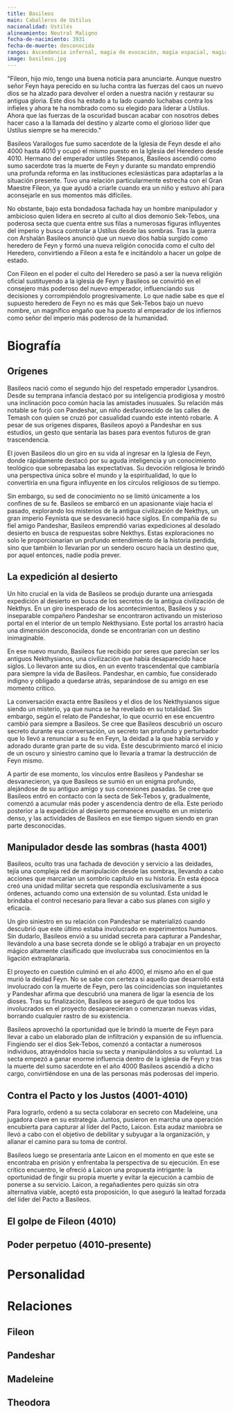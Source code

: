```yaml
---
title: Basileos
main: Caballeros de Ustilus
nacionalidad: Ustilés
alineamiento: Neutral Maligno
fecha-de-nacimiento: 3931
fecha-de-muerte: desconocida
rangos: Ascendencia infernal, magia de evocación, magia espacial, magia de protección, magia temporal, influenciar
image: basileos.jpg
---
```


"Fileon, hijo mío, tengo una buena noticia para anunciarte. Aunque nuestro señor Feyn haya perecido en su lucha contra las fuerzas del caos un nuevo dios se ha alzado para devolver el orden a nuestra nación y restaurar su antigua gloria. Este dios ha estado a tu lado cuando luchabas contra los infieles y ahora te ha nombrado como su elegido para liderar a Ustilus. Ahora que las fuerzas de la oscuridad buscan acabar con nosotros debes hacer caso a la llamada del destino y alzarte como el glorioso líder que Ustilus siempre se ha merecido."

Basileos Varailogos fue sumo sacerdote de la Iglesia de Feyn desde el año 4000 hasta 4010 y ocupó el mismo puesto en la Iglesia del Heredero desde 4010. Hermano del emperador ustilés Stepanos, Basileos ascendió como sumo sacerdote tras la muerte de Feyn y durante su mandato emprendió una profunda reforma en las instituciones eclesiásticas para adaptarlas a la situación presente. Tuvo una relación particularmente estrecha con el Gran Maestre Fileon, ya que ayudó a criarle cuando era un niño y estuvo ahí para aconsejarle en sus momentos más difíciles. 

No obstante, bajo esta bondadosa fachada hay un hombre manipulador y ambicioso quien lidera en secreto al culto al dios demonio Sek-Tebos, una poderosa secta que cuenta entre sus filas a numerosas figuras influyentes del imperio y busca controlar a Ustilus desde las sombras. Tras la guerra con Arshalán Basileos anunció que un nuevo dios había surgido como heredero de Feyn y formó una nueva religión conocida como el culto del Heredero, convirtiendo a Fileon a esta fe e incitándolo a hacer un golpe de estado. 

Con Fileon en el poder el culto del Heredero se pasó a ser la nueva religión oficial sustituyendo a la iglesia de Feyn y Basileos se convirtió en el consejero más poderoso del nuevo emperador, influenciando sus decisiones y corrompiéndolo progresivamente. Lo que nadie sabe es que el supuesto heredero de Feyn no es más que Sek-Tebos bajo un nuevo nombre, un magnífico engaño que ha puesto al emperador de los infiernos como señor del imperio más poderoso de la humanidad.

# Biografía

## Orígenes

Basileos nació como el segundo hijo del respetado emperador Lysandros. Desde su temprana infancia destacó por su inteligencia prodigiosa y mostró una inclinación poco común hacia las amistades inusuales. Su relación más notable se forjó con Pandeshar, un niño desfavorecido de las calles de Temash con quien se cruzó por casualidad cuando este intentó robarle. A pesar de sus orígenes dispares, Basileos apoyó a Pandeshar en sus estudios, un gesto que sentaría las bases para eventos futuros de gran trascendencia.

El joven Basileos dio un giro en su vida al ingresar en la Iglesia de Feyn, donde rápidamente destacó por su aguda inteligencia y un conocimiento teológico que sobrepasaba las expectativas. Su devoción religiosa le brindó una perspectiva única sobre el mundo y la espiritualidad, lo que lo convertiría en una figura influyente en los círculos religiosos de su tiempo.

Sin embargo, su sed de conocimiento no se limitó únicamente a los confines de su fe. Basileos se embarcó en un apasionante viaje hacia el pasado, explorando los misterios de la antigua civilización de Nekthys, un gran imperio Feynista que se desvaneció hace siglos. En compañía de su fiel amigo Pandeshar, Basileos emprendió varias expediciones al desolado desierto en busca de respuestas sobre Nekthys. Estas exploraciones no solo le proporcionarían un profundo entendimiento de la historia perdida, sino que también lo llevarían por un sendero oscuro hacia un destino que, por aquel entonces, nadie podía prever.

## La expedición al desierto

Un hito crucial en la vida de Basileos se produjo durante una arriesgada expedición al desierto en busca de los secretos de la antigua civilización de Nekthys. En un giro inesperado de los acontecimientos, Basileos y su inseparable compañero Pandeshar se encontraron activando un misterioso portal en el interior de un templo Nekthysiano. Este portal los arrastró hacia una dimensión desconocida, donde se encontrarían con un destino inimaginable.

En ese nuevo mundo, Basileos fue recibido por seres que parecían ser los antiguos Nekthysianos, una civilización que había desaparecido hace siglos. Lo llevaron ante su dios, en un evento trascendental que cambiaría para siempre la vida de Basileos. Pandeshar, en cambio, fue considerado indigno y obligado a quedarse atrás, separándose de su amigo en ese momento crítico.

La conversación exacta entre Basileos y el dios de los Nekthysianos sigue siendo un misterio, ya que nunca se ha revelado en su totalidad. Sin embargo, según el relato de Pandeshar, lo que ocurrió en ese encuentro cambió para siempre a Basileos. Se cree que Basileos descubrió un oscuro secreto durante esa conversación, un secreto tan profundo y perturbador que lo llevó a renunciar a su fe en Feyn, la deidad a la que había servido y adorado durante gran parte de su vida. Este descubrimiento marcó el inicio de un oscuro y siniestro camino que lo llevaría a tramar la destrucción de Feyn mismo.

A partir de ese momento, los vínculos entre Basileos y Pandeshar se desvanecieron, ya que Basileos se sumió en un enigma profundo, alejándose de su antiguo amigo y sus conexiones pasadas. Se cree que Basileos entró en contacto con la secta de Sek-Tebos y, gradualmente, comenzó a acumular más poder y ascendencia dentro de ella. Este periodo posterior a la expedición al desierto permanece envuelto en un misterio denso, y las actividades de Basileos en ese tiempo siguen siendo en gran parte desconocidas.

## Manipulador desde las sombras (hasta 4001)

Basileos, oculto tras una fachada de devoción y servicio a las deidades, tejía una compleja red de manipulación desde las sombras, llevando a cabo acciones que marcarían un sombrío capítulo en su historia. En esta época creó una unidad militar secreta que respondía exclusivamente a sus órdenes, actuando como una extensión de su voluntad. Esta unidad le brindaba el control necesario para llevar a cabo sus planes con sigilo y eficacia.

Un giro siniestro en su relación con Pandeshar se materializó cuando descubrió que este último estaba involucrado en experimentos humanos. Sin dudarlo, Basileos envió a su unidad secreta para capturar a Pandeshar, llevándolo a una base secreta donde se le obligó a trabajar en un proyecto mágico altamente clasificado que involucraba sus conocimientos en la ligación extraplanaria.

El proyecto en cuestión culminó en el año 4000, el mismo año en el que murió la deidad Feyn. No se sabe con certeza si aquello que desarrolló está involucrado con la muerte de Feyn, pero las coincidencias son inquietantes y Pandeshar afirma que descubrió una manera de ligar la esencia de los dioses. Tras su finalización, Basileos se aseguró de que todos los involucrados en el proyecto desaparecieran o comenzaran nuevas vidas, borrando cualquier rastro de su existencia.

Basileos aprovechó la oportunidad que le brindó la muerte de Feyn para llevar a cabo un elaborado plan de infiltración y expansión de su influencia. Fingiendo ser el dios Sek-Tebos, comenzó a contactar a numerosos individuos, atrayéndolos hacia su secta y manipulándolos a su voluntad. La secta empezó a ganar enorme influencia dentro de la iglesia de Feyn y tras la muerte del sumo sacerdote en el año 4000 Basileos ascendió a dicho cargo, convirtiéndose en una de las personas más poderosas del imperio.

## Contra el Pacto y los Justos (4001-4010)

Para lograrlo, ordenó a su secta colaborar en secreto con Madeleine, una jugadora clave en su estrategia. Juntos, pusieron en marcha una operación encubierta para capturar al líder del Pacto, Laicon. Esta audaz maniobra se llevó a cabo con el objetivo de debilitar y subyugar a la organización, y allanar el camino para su toma de control.

Basileos luego se presentaría ante Laicon en el momento en que este se encontraba en prisión y enfrentaba la perspectiva de su ejecución. En ese crítico encuentro, le ofreció a Laicon una propuesta intrigante: la oportunidad de fingir su propia muerte y evitar la ejecución a cambio de ponerse a su servicio. Laicon, a regañadientes pero quizás sin otra alternativa viable, aceptó esta proposición, lo que aseguró la lealtad forzada del líder del Pacto a Basileos.

## El golpe de Fileon (4010)



## Poder perpetuo (4010-presente)

# Personalidad

# Relaciones

## Fileon

## Pandeshar

## Madeleine

## Theodora
